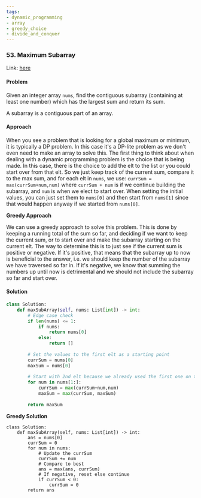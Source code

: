 ```yaml
---
tags:
- dynamic_programming
- array
- greedy_choice
- divide_and_conquer 
---
```


### 53. Maximum Subarray

Link: [here](https://leetcode.com/problems/maximum-subarray/)

#### Problem
Given an integer array `nums`, find the contiguous subarray (containing at least one number) which has the largest sum and return its sum.

A subarray is a contiguous part of an array.

#### Approach
When you see a problem that is looking for a global maximum or minimum, it is typically a DP problem.
In this case it's a DP-lite problem as we don't even need to make an array to solve this. 
The first thing to think about when dealing with a dynamic programming problem is the choice that is being made. In this case, there is the choice to add the elt to the list or you could start over from that elt.
So we just keep track of the current sum, compare it to the max sum, and for each elt in `nums`, we use: `currSum = max(currSum+num,num)` where `currSum + num` is if we continue building the subarray, and `num` is when we elect to start over. 
When setting the initial values, you can just set them to `nums[0]` and then start from `nums[1]` since that would happen anyway if we started from `nums[0]`.

**Greedy Approach**

We can use a greedy approach to solve this problem. This is done by keeping a running total of the sum so far, and deciding if we want to keep the current sum, or to start over and make the subarray starting on the current elt. 
The way to determine this is to just see if the current sum is positive or negative. If it's positive, that means that the subarray up to now is beneficial to the answer, i.e. we should keep the number of the subarray we have traversed so far in. If it's negative, we know that summing the numbers up until now is detrimental and we should not include the subarray so far and start over. 


#### Solution
```python 
class Solution:
    def maxSubArray(self, nums: List[int]) -> int:
        # Edge case check
        if len(nums) <= 1:
            if nums:
                return nums[0]
            else:
                return []
        
        # Set the values to the first elt as a starting point
        currSum = nums[0]
        maxSum = nums[0]
        
        # Start with 2nd elt because we already used the first one on the sums
        for num in nums[1:]:
            currSum = max(currSum+num,num)
            maxSum = max(currSum, maxSum)        
        
        return maxSum
```
**Greedy Solution**
```
class Solution:
    def maxSubArray(self, nums: List[int]) -> int:
        ans = nums[0]
        currSum = 0
        for num in nums:
            # Update the currSum
            currSum += num
            # Compare to best
            ans = max(ans, currSum)
            # If negative, reset else continue
            if currSum < 0:
                currSum = 0
        return ans
```